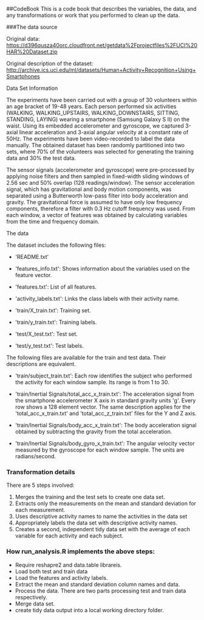 ##CodeBook
This is a code book that describes the variables, the data, and any transformations or work that you performed to clean up the data.

###The data source

Original data: https://d396qusza40orc.cloudfront.net/getdata%2Fprojectfiles%2FUCI%20HAR%20Dataset.zip

Original description of the dataset: http://archive.ics.uci.edu/ml/datasets/Human+Activity+Recognition+Using+Smartphones

Data Set Information

The experiments have been carried out with a group of 30 volunteers within an age bracket of 19-48 years. Each person performed six activities (WALKING, WALKING_UPSTAIRS, WALKING_DOWNSTAIRS, SITTING, STANDING, LAYING) wearing a smartphone (Samsung Galaxy S II) on the waist. Using its embedded accelerometer and gyroscope, we captured 3-axial linear acceleration and 3-axial angular velocity at a constant rate of 50Hz. The experiments have been video-recorded to label the data manually. The obtained dataset has been randomly partitioned into two sets, where 70% of the volunteers was selected for generating the training data and 30% the test data.

The sensor signals (accelerometer and gyroscope) were pre-processed by applying noise filters and then sampled in fixed-width sliding windows of 2.56 sec and 50% overlap (128 readings/window). The sensor acceleration signal, which has gravitational and body motion components, was separated using a Butterworth low-pass filter into body acceleration and gravity. The gravitational force is assumed to have only low frequency components, therefore a filter with 0.3 Hz cutoff frequency was used. From each window, a vector of features was obtained by calculating variables from the time and frequency domain.

The data

The dataset includes the following files:

*	'README.txt'

*	'features_info.txt': Shows information about the variables used on the feature vector.

*	'features.txt': List of all features.

*	'activity_labels.txt': Links the class labels with their activity name.

*	'train/X_train.txt': Training set.

*	'train/y_train.txt': Training labels.

*	'test/X_test.txt': Test set.

*	'test/y_test.txt': Test labels.

The following files are available for the train and test data. Their descriptions are equivalent.

*	'train/subject_train.txt': Each row identifies the subject who performed the activity for each window sample. Its range is from 1 to 30.

*	'train/Inertial Signals/total_acc_x_train.txt': The acceleration signal from the smartphone accelerometer X axis in standard gravity units 'g'. Every row shows a 128 element 	vector. The same description applies for the 'total_acc_x_train.txt' and 'total_acc_z_train.txt' files for the Y and Z axis.

*	'train/Inertial Signals/body_acc_x_train.txt': The body acceleration signal obtained by subtracting the gravity from the total acceleration.

*	'train/Inertial Signals/body_gyro_x_train.txt': The angular velocity vector measured by the gyroscope for each window sample. The units are radians/second.

### Transformation details

There are 5 steps involved:

1. Merges the training and the test sets to create one data set.
2. Extracts only the measurements on the mean and standard deviation for each measurement.
3. Uses descriptive activity names to name the activities in the data set
4. Appropriately labels the data set with descriptive activity names.
5. Creates a second, independent tidy data set with the average of each variable for each activity and each subject.

### How run_analysis.R implements the above steps:

*	Require reshapre2 and data.table librareis.
*	Load both test and train data
*	Load the features and activity labels.
*	Extract the mean and standard deviation column names and data.
*	Process the data. There are two parts processing test and train data respectively.
*	Merge data set.
*	create tidy data output into a local working directory folder.